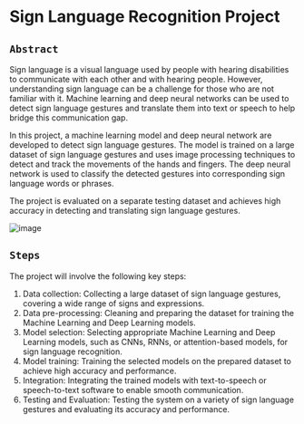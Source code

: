 # Sign Language Recognition Project
 ## `Abstract`
 
 Sign language is a visual language used by people with hearing disabilities to communicate with each other and with hearing people. However, understanding sign language can be a challenge for those who are not familiar with it. Machine learning and deep neural networks can be used to detect sign language gestures and translate them into text or speech to help bridge this communication gap.
 
In this project, a machine learning model and deep neural network are developed to detect sign language gestures. The model is trained on a large dataset of sign language gestures and uses image processing techniques to detect and track the movements of the hands and fingers. The deep neural network is used to classify the detected gestures into corresponding sign language words or phrases.

The project is evaluated on a separate testing dataset and achieves high accuracy in detecting and translating sign language gestures. 

![image](https://github.com/03anjali/Sign-Language-Recognation-Project/assets/91782986/df87b189-7ee8-4a57-af04-e786acd269a4)

## `Steps`
The project will involve the following key steps:
1.	Data collection: Collecting a large dataset of sign language gestures, covering a wide range of signs and expressions.
2.	Data pre-processing: Cleaning and preparing the dataset for training the Machine Learning and Deep Learning models.
3.	Model selection: Selecting appropriate Machine Learning and Deep Learning models, such as CNNs, RNNs, or attention-based models, for sign language recognition.
4.	Model training: Training the selected models on the prepared dataset to achieve high accuracy and performance.
5.	Integration: Integrating the trained models with text-to-speech or speech-to-text software to enable smooth communication.
6.	Testing and Evaluation: Testing the system on a variety of sign language gestures and evaluating its accuracy and performance.


